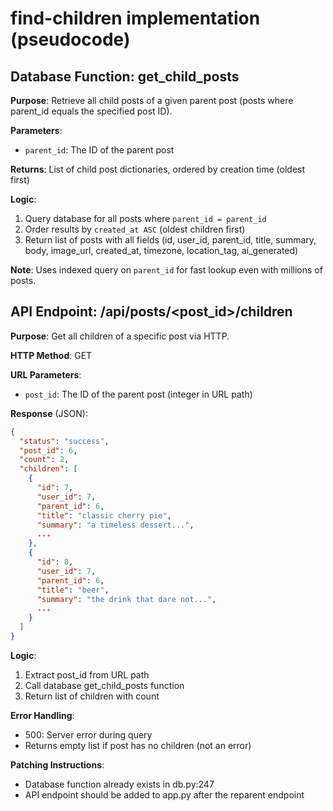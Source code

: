 # find-children implementation (pseudocode)

## Database Function: get_child_posts

**Purpose**: Retrieve all child posts of a given parent post (posts where parent_id equals the specified post ID).

**Parameters**:
- `parent_id`: The ID of the parent post

**Returns**: List of child post dictionaries, ordered by creation time (oldest first)

**Logic**:
1. Query database for all posts where `parent_id = parent_id`
2. Order results by `created_at ASC` (oldest children first)
3. Return list of posts with all fields (id, user_id, parent_id, title, summary, body, image_url, created_at, timezone, location_tag, ai_generated)

**Note**: Uses indexed query on `parent_id` for fast lookup even with millions of posts.

## API Endpoint: /api/posts/<post_id>/children

**Purpose**: Get all children of a specific post via HTTP.

**HTTP Method**: GET

**URL Parameters**:
- `post_id`: The ID of the parent post (integer in URL path)

**Response** (JSON):
```json
{
  "status": "success",
  "post_id": 6,
  "count": 2,
  "children": [
    {
      "id": 7,
      "user_id": 7,
      "parent_id": 6,
      "title": "classic cherry pie",
      "summary": "a timeless dessert...",
      ...
    },
    {
      "id": 8,
      "user_id": 7,
      "parent_id": 6,
      "title": "beer",
      "summary": "the drink that dare not...",
      ...
    }
  ]
}
```

**Logic**:
1. Extract post_id from URL path
2. Call database get_child_posts function
3. Return list of children with count

**Error Handling**:
- 500: Server error during query
- Returns empty list if post has no children (not an error)

**Patching Instructions**:
- Database function already exists in db.py:247
- API endpoint should be added to app.py after the reparent endpoint

